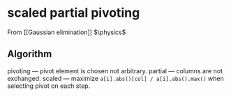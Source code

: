 # scaled partial pivoting
From [[Gaussian elimination]]
$\physics$
## Algorithm
pivoting — pivot element is chosen not arbitrary.
partial — columns are not exchanged.
scaled — maximize `a[i].abs()[col] / a[i].abs().max()` when selecting pivot on each step.